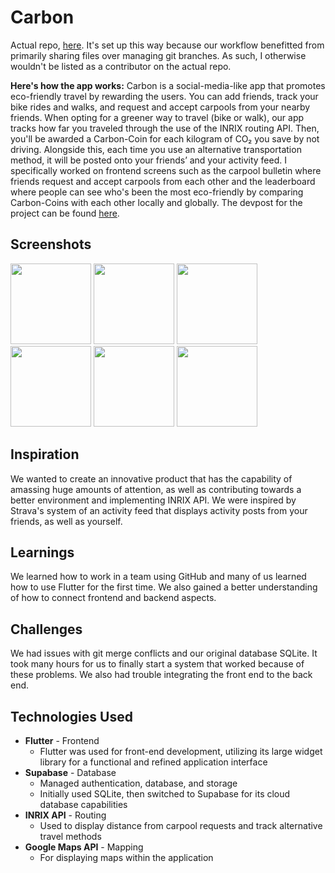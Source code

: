 # Carbon

Actual repo, [here](https://github.com/GriffinWJones/Carbon). It's set up this way because our workflow benefitted from primarily sharing files over managing git branches. As such, I otherwise wouldn't be listed as a contributor on the actual repo. 

**Here's how the app works:** Carbon is a social-media-like app that promotes eco-friendly travel by rewarding the users. You can add friends, track your bike rides and walks, and request and accept carpools from your nearby friends. When opting for a greener way to travel (bike or walk), our app tracks how far you traveled through the use of the INRIX routing API. Then, you'll be awarded a Carbon-Coin for each kilogram of CO₂ you save by not driving. Alongside this, each time you use an alternative transportation method, it will be posted onto your friends’ and your activity feed. I specifically worked on frontend screens such as the carpool bulletin where friends request and accept carpools from each other and the leaderboard where people can see who's been the most eco-friendly by comparing Carbon-Coins with each other locally and globally. The devpost for the project can be found [here](https://devpost.com/software/carbon-6785gb).

## Screenshots

<img src="./screenshots/simulator_screenshot_3.png" width="129" /> <img src="./screenshots/simulator_screenshot_4.png" width="129" /> <img src="./screenshots/simulator_screenshot_6.png" width="129" /> <img src="./screenshots/simulator_screenshot_7.png" width="129" /> <img src="./screenshots/simulator_screenshot_5.png" width="129" /> <img src="./screenshots/simulator_screenshot_9.png" width="129" />

## Inspiration
We wanted to create an innovative product that has the capability of amassing huge amounts of attention, as well as contributing towards a better environment and implementing INRIX API. We were inspired by Strava's system of an activity feed that displays activity posts from your friends, as well as yourself.

## Learnings
We learned how to work in a team using GitHub and many of us learned how to use Flutter for the first time. We also gained a better understanding of how to connect frontend and backend aspects.

## Challenges
We had issues with git merge conflicts and our original database SQLite. It took many hours for us to finally start a system that worked because of these problems. We also had trouble integrating the front end to the back end.

## Technologies Used
- **Flutter** - Frontend
  - Flutter was used for front-end development, utilizing its large widget library for a functional and refined application interface
- **Supabase** - Database
  - Managed authentication, database, and storage
  - Initially used SQLite, then switched to Supabase for its cloud database capabilities
- **INRIX API** - Routing
  - Used to display distance from carpool requests and track alternative travel methods
- **Google Maps API** - Mapping
  - For displaying maps within the application
